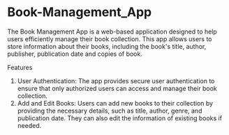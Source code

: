 # Book-Management_App

The Book Management App is a web-based application designed to help users efficiently manage their book collection. This app allows users to store information about their books, including the book's title, author, publisher, publication date and copies of book. 

Features
1. User Authentication: The app provides secure user authentication to ensure that only authorized users can access and manage their book collection.
2. Add and Edit Books: Users can add new books to their collection by providing the necessary details, such as title, author, genre, and publication date. They can also edit the information of existing books if needed.
